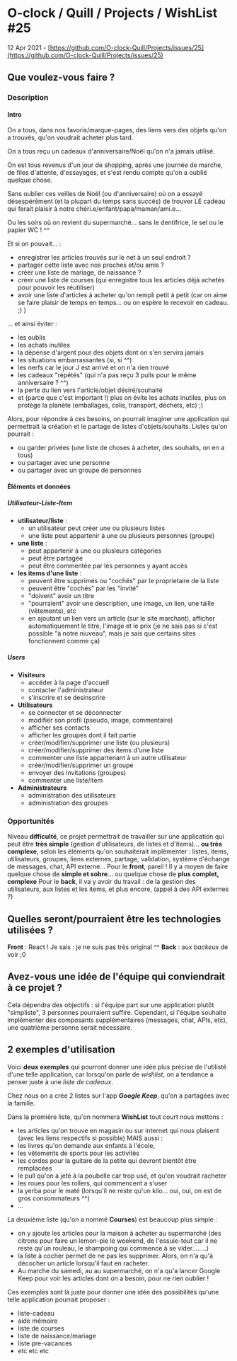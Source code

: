 #  O-clock / Quill / Projects / WishList #25

12 Apr 2021 - [https://github.com/O-clock-Quill/Projects/issues/25](https://github.com/O-clock-Quill/Projects/issues/25)

## Que voulez-vous faire ?

### Description

#### Intro

On a tous, dans nos favoris/marque-pages, des liens vers des objets qu'on a trouvés, qu'on voudrait acheter plus tard.

On a tous reçu un cadeaux d'anniversaire/Noël qu'on n'a jamais utilisé.

On est tous revenus d'un jour de shopping, après une journée de marche, de files d'attente, d'essayages, et s'est rendu compte qu'on a oublié quelque chose.

Sans oublier ces veilles de Noël (ou d'anniversaire) où on a essayé désespérément (et la plupart du temps sans succès) de trouver LE cadeau qui ferait plaisir à notre chéri.e/enfant/papa/maman/ami.e... 

Ou les soirs où on revient du supermarché... sans le dentifrice, le sel ou le papier WC ! ^^

Et si on pouvait... :

- enregistrer les articles trouvés sur le net à un seul endroit ?
- partager cette liste avec nos proches et/ou amis ?
- créer une liste de mariage, de naissance ?
- créer une liste de courses (qui enregistre tous les articles déjà achetés pour pouvoir les réutiliser)
- avoir une liste d'articles à acheter qu'on rempli petit à petit (car on aime se faire plaisir de temps en temps... ou on espère le recevoir en cadeau. ;) )

... et ainsi éviter :

- les oublis
- les achats inutiles
- la dépense d'argent pour des objets dont on s'en servira jamais
- les situations embarrassantes (si, si ^^)
- les nerfs car le jour J est arrivé et on n'a rien trouvé
- les cadeaux "répétés" (qui n'a pas reçu 3 pulls pour le même anniversaire ? ^^)
- la perte du lien vers l'article/objet désiré/souhaité
- et (parce que c'est important !) plus on évite les achats inutiles, plus on protège la planète (emballages, colis, transport, déchets, etc) ;)

Alors, pour répondre à ces besoins, on pourrait imaginer une application qui permettrait la création et le partage de listes d'objets/souhaits. Listes qu'on pourrait :

- ou garder privées (une liste de choses à acheter, des souhaits, on en a tous)
- ou partager avec une personne
- ou partager avec un groupe de personnes

#### Éléments et données

##### Utilisateur-Liste-Item

- __utilisateur/liste__ :
  - un utilisateur peut créer une ou plusieurs listes
  - une liste peut appartenir à une ou plusieurs personnes (groupe)
- __une liste__ :
  - peut appartenir à une ou plusieurs catégories
  - peut être partagée
  - peut être commentée par les personnes y ayant accès
- __les items d'une liste__ :
  - peuvent être supprimés ou "cochés" par le proprietaire de la liste
  - peuvent être "cochés" par les "invité"
  - "doivent" avoir un titre
  - "pourraient" avoir une description, une image, un lien, une taille (vêtements), etc
  - en ajoutant un lien vers un article (sur le site marchant), afficher automatiquement le titre, l'image et le prix (je ne sais pas si c'est possible "à notre niuveau", mais je sais que certains sites fonctionnent comme ça)

##### Users

- __Visiteurs__
  - accéder à la page d'accueil
  - contacter l'administrateur
  - s’inscrire et se desinscrire
- __Utilisateurs__
  - se connecter et se déconnecter
  - modifier son profil (pseudo, image, commentaire)
  - afficher ses contacts
  - afficher les groupes dont il fait partie
  - créer/modifier/supprimer une liste (ou plusieurs)
  - créer/modifier/supprimer des items d'une liste
  - commenter une liste appartenant à un autre utilisateur
  - créer/modifier/supprimer un groupe
  - envoyer des invitations (groupes)
  - commenter une liste/item
- __Administrateurs__
  - administration des utilisateurs
  - administration des groupes

### Opportunités

Niveau __difficulté__, ce projet permettrait de travailler sur une application qui peut être __très simple__ (gestion d'utilisateurs, de listes et d'items)... __ou très complexe__, selon les éléments qu'on souhaiterait implémenter : listes, items, utilisateurs, groupes, liens externes, partage, validation, système d'échange de messages, chat, API externe...
Pour le __front__, pareil ! Il y a moyen de faire quelque chose de __simple et sobre__... ou quelque chose de __plus complet, complexe__
Pour le __back__, il va y avoir du travail : de la gestion des utilisateurs, aux listes et les items, et plus encore, (appel à des API externes ?)

## Quelles seront/pourraient être les technologies utilisées ?

__Front__ : React ! Je sais : je ne suis pas très original ^^
__Back__ : aux _backeux_ de voir ;0

## Avez-vous une idée de l'équipe qui conviendrait à ce projet ?

Cela dépendra des objectifs : si l'équipe part sur une application plutôt "simpliste", 3 personnes pourraient suffire. Cependant, si l'équipe souhaite implémenter des composants supplémentaires (messages, chat, APIs, etc), une quatrième personne serait nécessaire.

## 2 exemples d'utilisation

Voici **deux exemples** qui pourront donner une idée plus précise de l'utilisté d'une telle application, car lorsqu'on parle de _wishlist_, on a tendance a penser juste à une _liste de cadeaux_.

Chez nous on a crée 2 listes sur l'app **_Google Keep_**, qu'on a partagées avec la famille.

Dans la première liste, qu'on nommera **WishList** tout court  nous mettons :

- les articles qu'on trouve en magasin ou sur internet qui nous plaisent (avec les liens respectifs si possible) 
MAIS aussi :
- les livres qu'on demande aux enfants à l'école,
- les vêtements de sports pour les activités
- les cordes pour la guitare de la petite qui devront bientôt être remplacées
- le pull qu'on a jeté à la poubelle car trop usé, et qu'on voudrait racheter
- les roues pour les rollers, qui commencent a s'user
- la yerba pour le maté (lorsqu'il ne reste qu'un kilo... oui, oui, on est de gros consommateurs ^^)
- ...

La deuxième liste (qu'on a nommé **Courses**) est beaucoup plus simple :
- on y ajoute les articles pour la maison à acheter au supermarché (des citrons pour faire un  lemon-pie le weekend, de l'essuie-tout  car il ne reste qu'un rouleau, le shampoing qui commence à se vider........)
- la liste à cocher permet de ne pas les supprimer. Alors, on n'a qu'à décocher un article lorsqu'il faut en racheter.
- Au marche du samedi, au au supermarché, on n'a qu'a lancer Google Keep pour voir les articles dont on a besoin, pour ne rien oublier !

Ces exemples sont là juste pour donner une idée des possibilités qu'une telle application pourrait proposer :
- liste-cadeau
- aide mémoire
- liste de courses
- liste de naissance/mariage
- liste pre-vacances
- etc etc etc